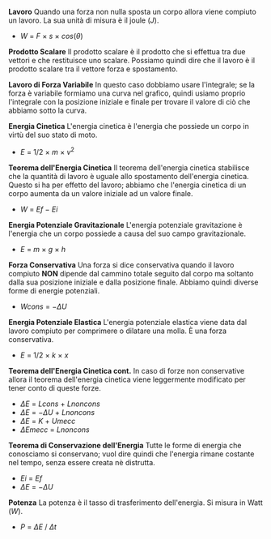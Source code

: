 **Lavoro**
Quando una forza non nulla sposta un corpo allora viene compiuto un lavoro. La sua unità di misura è il joule $(J)$.
- $W$ $=$ $F$ $×$ $s$ $×$ $cos(θ)$

**Prodotto Scalare**
Il prodotto scalare è il prodotto che si effettua tra due vettori e che restituisce uno scalare. Possiamo quindi dire che il lavoro è il prodotto scalare tra il vettore forza e spostamento.

**Lavoro di Forza Variabile**
In questo caso dobbiamo usare l'integrale; se la forza è variabile formiamo una curva nel grafico, quindi usiamo proprio l'integrale con la posizione iniziale e finale per trovare il valore di ciò che abbiamo sotto la curva.

**Energia Cinetica**
L'energia cinetica è l'energia che possiede un corpo in virtù del suo stato di moto.
- $E$ $=$ $1/2$ $×$ $m$ $×$ $v^2$

**Teorema dell'Energia Cinetica**
Il teorema dell'energia cinetica stabilisce che la quantità di lavoro è uguale allo spostamento dell'energia cinetica. Questo si ha per effetto del lavoro; abbiamo che l'energia cinetica di un corpo aumenta da un valore iniziale ad un valore finale.
- $W$ $=$ $Ef$ $-$ $Ei$ 

**Energia Potenziale Gravitazionale**
L'energia potenziale gravitazione è l'energia che un corpo possiede a causa del suo campo gravitazionale.
- $E$ $=$ $m$ $×$ $g$ $×$ $h$

**Forza Conservativa**
Una forza si dice conservativa quando il lavoro compiuto **NON** dipende dal cammino totale seguito dal corpo ma soltanto dalla sua posizione iniziale e dalla posizione finale. Abbiamo quindi diverse forme di energie potenziali.
- $Wcons$ $=$ $-ΔU$

**Energia Potenziale Elastica**
L'energia potenziale elastica viene data dal lavoro compiuto per comprimere o dilatare una molla. È una forza conservativa.
- $E$ $=$ $1/2$ $×$ $k$ $×$ $x$

**Teorema dell'Energia Cinetica cont.**
In caso di forze non conservative allora il teorema dell'energia cinetica viene leggermente modificato per tener conto di queste forze.
- $ΔE$ $=$ $Lcons$ $+$ $Lnoncons$
- $ΔE$ $=$ $-ΔU$ $+$ $Lnoncons$
- $ΔE$ $=$ $K$ $+$ $Umecc$
- $ΔEmecc$ $=$ $Lnoncons$

**Teorema di Conservazione dell'Energia**
Tutte le forme di energia che conosciamo si conservano; vuol dire quindi che l'energia rimane costante nel tempo, senza essere creata nè distrutta.
- $Ei$ $=$ $Ef$
- $ΔE$ $=$ $-ΔU$

**Potenza**
La potenza è il tasso di trasferimento dell'energia. Si misura in Watt $(W)$.
- $P$ $=$ $ΔE$ $/$ $Δt$